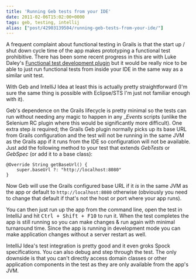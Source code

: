 ```yaml
---
title: 'Running Geb tests from your IDE'
date: 2011-02-06T15:02:00+0000
tags: geb, testing, intellij
alias: ["post/42903139504/running-geb-tests-from-your-ide/"]
---
```


A frequent complaint about functional testing in Grails is that the start up / shut down cycle time of the app makes prototyping a functional test prohibitive. There has been some recent progress in this are with Luke Daley's [Functional test development plugin][1] but it would be really nice to be able to just run functional tests from inside your IDE in the same way as a similar unit test.

With Geb and IntelliJ Idea at least this is actually pretty straightforward (I'm sure the same thing is possible with Eclipse/STS I'm just not familiar enough with it).

<!-- more -->

Geb's dependence on the Grails lifecycle is pretty minimal so the tests can run without needing any magic to happen in any __Events_ scripts (unlike the Selenium RC plugin where this would be significantly more difficult). One extra step _is_ required; the Grails Geb plugin normally picks up its base URL from Grails configuration and the test will not be running in the same JVM as the Grails app if it runs from the IDE so configuration will not be available. Just add the following method to your test that extends _GebTests_ or _GebSpec_ (or add it to a base class):

    @Override String getBaseUrl() {
        super.baseUrl ?: "http://localhost:8080"
    }

Now Geb will use the Grails configured base URL if it _is_ in the same JVM as the app or default to `http://localhost:8080` otherwise (obviously you need to change that default if that's not the host or port where your app runs).

You can then just run up the app from the command line, open the test in IntelliJ and hit <kbd>Ctrl + Shift + F10</kbd> to run it. When the test completes the app is still running so you can make changes & run again with minimal turnaround time. Since the app is running in development mode you can make application changes without a server restart as well.

IntelliJ Idea's test integration is pretty good and it even groks Spock specifications. You can also debug and step through the test. The only downside is that you can't directly access domain classes or other application components in the test as they are only available from the app's JVM.

[1]: http://www.grails.org/plugin/functional-test-development

